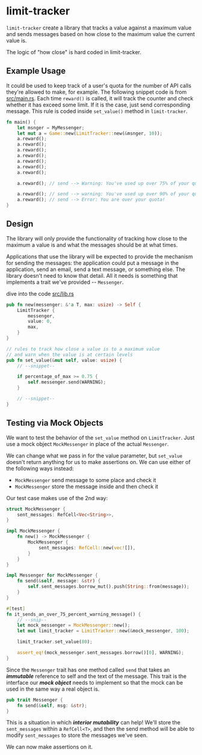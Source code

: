 # limit-tracker

`limit-tracker` create a library that tracks a value against a maximum value
and sends messages based on how close to the maximum value the current value is.

The logic of "how close" is hard coded in limit-tracker.

## Example Usage

It could be used to keep track of a user's quota for the number
of API calls they're allowed to make, for example.
The following snippet code is from [src/main.rs](./src/main.rs).
Each time `reward()` is called, it will track the counter
and check whether it has exceed some limit. If it is the case,
just send corresponding message. This rule is coded inside
`set_value()` method in `limit-tracker`.

```rust
fn main() {
    let msnger = MyMessenger;
    let mut a = Game::new(LimitTracker::new(&msnger, 10));
    a.reward();
    a.reward();
    a.reward();
    a.reward();
    a.reward();
    a.reward();
    a.reward();

    a.reward(); // send --> Warning: You've used up over 75% of your quota!

    a.reward(); // send --> warning: You've used up over 90% of your quota!
    a.reward(); // send --> Error: You are over your quota!
}
```

## Design

The library will only provide the functionality of
tracking how close to the maximum a value is and what the messages should be at what times.

Applications that use the library will be expected to provide
the mechanism for sending the messages: the application could
put a message in the application, send an email, send a text message,
or something else.
The library doesn't need to know that detail. All it needs is something
that implements a trait we've provided -- `Messenger`. 

dive into the code [src/lib.rs](./src/lib.rs)

```rust
pub fn new(messenger: &'a T, max: usize) -> Self {
    LimitTracker {
        messenger,
        value: 0,
        max,
    }
}

// rules to track how close a value is to a maximum value
// and warn when the value is at certain levels
pub fn set_value(&mut self, value: usize) {
    // --snippet--

    if percentage_of_max >= 0.75 {
        self.messenger.send(WARNING);
    }

    // --snippet--
}
```

## Testing via Mock Objects

We want to test the behavior of the `set_value` method on `LimitTracker`.
Just use a mock object `MockMessenger` in place of the actual `Messenger`.

We can change what we pass in for the value parameter, but `set_value`
doesn't return anything for us to make assertions on.
We can use either of the following ways instead:

* `MockMessenger` send message to some place and check it
* `MockMessenger` store the message inside and then check it

Our test case makes use of the 2nd way:

```rust
struct MockMessenger {
    sent_messages: RefCell<Vec<String>>,
}

impl MockMessenger {
    fn new() -> MockMessenger {
        MockMessenger {
            sent_messages: RefCell::new(vec![]),
        }
    }
}

impl Messenger for MockMessenger {
    fn send(&self, message: &str) {
        self.sent_messages.borrow_mut().push(String::from(message));
    }
}

#[test]
fn it_sends_an_over_75_percent_warning_message() {
    // --snip--
    let mock_messenger = MockMessenger::new();
    let mut limit_tracker = LimitTracker::new(&mock_messenger, 100);

    limit_tracker.set_value(80);

    assert_eq!(mock_messenger.sent_messages.borrow()[0], WARNING);
}
```

Since the `Messenger` trait has one method called `send` that takes
an ***immutable*** reference to self and the text of the message.
This trait is the interface our ***mock object*** needs to implement
so that the mock can be used in the same way a real object is.

```rust
pub trait Messenger {
    fn send(&self, msg: &str);
}
```

This is a situation in which ***interior mutability*** can help!
We'll store the `sent_messages` within a `RefCell<T>`, and then
the send method will be able to modify `sent_messages` to store
the messages we've seen.

We can now make assertions on it.
